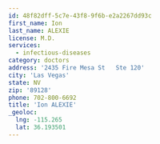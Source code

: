 ```yaml
---
id: 48f82dff-5c7e-43f8-9f6b-e2a2267dd93c
first_name: Ion
last_name: ALEXIE
license: M.D.
services:
  - infectious-diseases
category: doctors
address: '2435 Fire Mesa St   Ste 120'
city: 'Las Vegas'
state: NV
zip: '89128'
phone: 702-800-6692
title: 'Ion ALEXIE'
_geoloc:
  lng: -115.265
  lat: 36.193501
---
```

